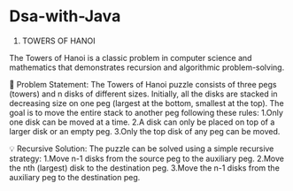 # Dsa-with-Java
1. TOWERS OF HANOI
   
The Towers of Hanoi is a classic problem in computer science and mathematics that demonstrates recursion and algorithmic problem-solving.

📖 Problem Statement:
The Towers of Hanoi puzzle consists of three pegs (towers) and n disks of different sizes. Initially, all the disks are stacked in decreasing size on one peg (largest at the bottom, smallest at the top). The goal is to move the entire stack to another peg following these rules:
    1.Only one disk can be moved at a time.
    2.A disk can only be placed on top of a larger disk or an empty peg.
    3.Only the top disk of any peg can be moved.

💡 Recursive Solution:
The puzzle can be solved using a simple recursive strategy:
    1.Move n-1 disks from the source peg to the auxiliary peg.
    2.Move the nth (largest) disk to the destination peg.
    3.Move the n-1 disks from the auxiliary peg to the destination peg.


